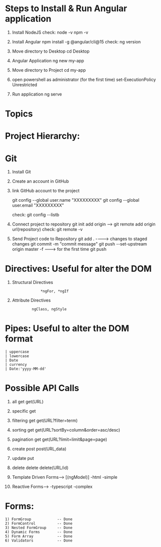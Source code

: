 Steps to Install & Run Angular application
==========================================

1)  Install NodeJS
    check: 
        node -v
        npm -v

2) Install Angular
    npm install -g @angular/cli@15
    check: 
        ng version

3) Move directory to Desktop
    cd Desktop

4) Angular Application
    ng new my-app

6) Move directory to Project
    cd my-app

5) open powershell as administrator (for the first time)
    set-ExecutionPolicy Unrestricted

6) Run application
    ng serve



Topics
======


Project Hierarchy:
==================




Git
===

1) Install Git
2) Create an account in GitHub
3) link GitHub account to the project

    git config --global user.name "XXXXXXXXX"
    git config --global user.email "XXXXXXXXX"

    check:
        git config --listb 

4) Connect project to repository
    git init
    add origin --> git remote add origin url(repository)
    check:
        git remote -v


5) Send Project code to Repository
    git add . ----> changes to staged changes
    git commit -m "commit message"
    git push --set-upstream origin master -f  ---> for the first time
    git push





Directives:  Useful for alter the DOM
===========

1) Structural Directives

                    *ngFor, *ngIf

2) Attribute Directives

                ngClass, ngStyle

Pipes:  Useful to alter the DOM format
=====

    | uppercase
    | lowercase
    | Date
    | currency
    | Date:'yyyy-MM-dd'





Possible API Calls
==================

1) all                  get             get(URL)
2) specific             get
3) filtering            get             get(URL?filter=term)
4) sorting              get             get(URL?sortBy=column&order=asc/desc)
5) pagination           get             get(URL?limit=limit&page=page)

6) create               post            post(URL,data)
7) update               put
8) delete               delete          delete(URL/id)






1) Template Driven Forms--> [(ngModel)]
            -html
            -simple
2) Reactive Forms--> 
            -typescript
            -complex




Forms:
======

    1) FormGroup            -- Done
    2) FormControl          -- Done
    3) Nested FormGroup     -- Done
    4) Dynamic Forms        -- Done
    5) Form Array           -- Done
    6) Validators           -- Done
    

